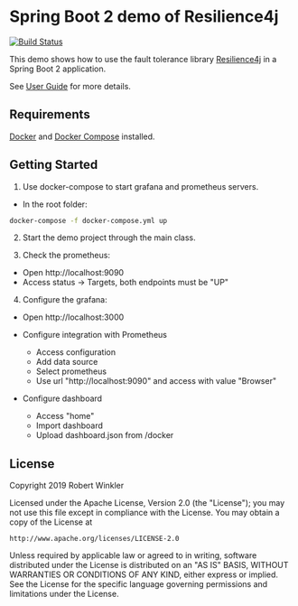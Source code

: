 # Spring Boot 2 demo of Resilience4j

[![Build Status](https://travis-ci.org/resilience4j/resilience4j-spring-boot2-demo.svg?branch=master)](https://travis-ci.org/resilience4j/resilience4j-spring-boot2-demo)

This demo shows how to use the fault tolerance library [Resilience4j](https://github.com/resilience4j/resilience4j) in a Spring Boot 2 application.

See [User Guide](https://resilience4j.readme.io/docs/getting-started-3) for more details.

## Requirements
[Docker](https://docs.docker.com/install/) and [Docker Compose](https://docs.docker.com/compose/install/) installed.

## Getting Started

1. Use docker-compose to start grafana and prometheus servers.
- In the root folder:
```sh
docker-compose -f docker-compose.yml up
```
2. Start the demo project through the main class.

3. Check the prometheus:
- Open http://localhost:9090
- Access status -> Targets, both endpoints must be "UP"

4. Configure the grafana:
- Open http://localhost:3000
- Configure integration with Prometheus
    - Access configuration
    - Add data source
    - Select prometheus
    - Use url "http://localhost:9090" and access with value "Browser"

- Configure dashboard
    - Access "home"
    - Import dashboard
    - Upload dashboard.json from /docker

## License

Copyright 2019 Robert Winkler

Licensed under the Apache License, Version 2.0 (the "License"); you may not use this file except in compliance with the License. You may obtain a copy of the License at

    http://www.apache.org/licenses/LICENSE-2.0

Unless required by applicable law or agreed to in writing, software distributed under the License is distributed on an "AS IS" BASIS, WITHOUT WARRANTIES OR CONDITIONS OF ANY KIND, either express or implied. See the License for the specific language governing permissions and limitations under the License.
